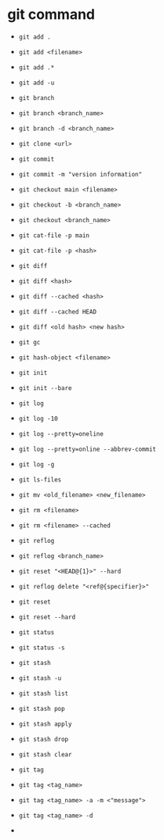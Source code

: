# git command

- `git add .`
- `git add <filename>`
- `git add .*`
- `git add -u`
- `git branch`
- `git branch <branch_name>`
- `git branch -d <branch_name>`
- `git clone <url>`
- `git commit`
- `git commit -m "version information"`
- `git checkout main <filename>`
- `git checkout -b <branch_name>`
- `git checkout <branch_name>`
- `git cat-file -p main`
- `git cat-file -p <hash>`
- `git diff`
- `git diff <hash>`
- `git diff --cached <hash>`
- `git diff --cached HEAD`
- `git diff <old hash> <new hash>`
- `git gc`
- `git hash-object <filename>`
- `git init`
- `git init --bare`
- `git log`
- `git log -10`
- `git log --pretty=oneline`
- `git log --pretty=online --abbrev-commit`
- `git log -g`
- `git ls-files`
- `git mv <old_filename> <new_filename>`
- `git rm <filename>`
- `git rm <filename> --cached`
- `git reflog`
- `git reflog <branch_name>`
- `git reset "<HEAD@{1}>" --hard`
- `git reflog delete "<ref@{specifier}>"`
- `git reset`
- `git reset --hard`
- `git status`
- `git status -s`
- `git stash`
- `git stash -u`
- `git stash list`
- `git stash pop`
- `git stash apply`
- `git stash drop`
- `git stash clear`
- `git tag`
- `git tag <tag_name>`
- `git tag <tag_name> -a -m <"message">`
- `git tag <tag_name> -d`

-
